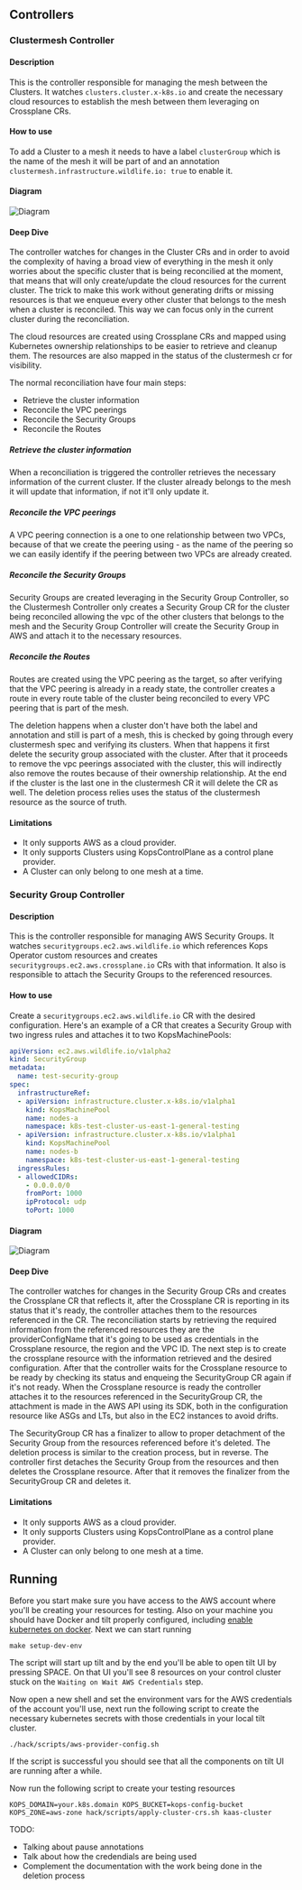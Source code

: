 ## Controllers
### Clustermesh Controller
#### Description
This is the controller responsible for managing the mesh between the Clusters. It watches `clusters.cluster.x-k8s.io` and create the necessary cloud resources to establish the mesh between them leveraging on Crossplane CRs. 

#### How to use
To add a Cluster to a mesh it needs to have a label `clusterGroup` which is the name of the mesh it will be part of and an annotation `clustermesh.infrastructure.wildlife.io: true` to enable it.

#### Diagram
![Diagram](./clustermesh/clustermesh-controller.png)

#### Deep Dive
The controller watches for changes in the Cluster CRs and in order to avoid the complexity of having a broad view of everything in the mesh it only worries about the specific cluster that is being reconcilied at the moment, that means that will only create/update the cloud resources for the current cluster. The trick to make this work without generating drifts or missing resources is that we enqueue every other cluster that belongs to the mesh when a cluster is reconciled. This way we can focus only in the current cluster during the reconciliation.

The cloud resources are created using Crossplane CRs and mapped using Kubernetes ownership relationships to be easier to retrieve and cleanup them. The resources are also mapped in the status of the clustermesh cr for visibility.

The normal reconciliation have four main steps:
- Retrieve the cluster information
- Reconcile the VPC peerings
- Reconcile the Security Groups
- Reconcile the Routes

##### Retrieve the cluster information
When a reconciliation is triggered the controller retrieves the necessary information of the current cluster. If the cluster already belongs to the mesh it will update that information, if not it'll only update it. 

##### Reconcile the VPC peerings
A VPC peering connection is a one to one relationship between two VPCs, because of that we create the peering using <origin-cluster>-<destination-cluster> as the name of the peering so we can easily identify if the peering between two VPCs are already created. 

##### Reconcile the Security Groups
Security Groups are created leveraging in the Security Group Controller, so the Clustermesh Controller only creates a Security Group CR for the cluster being reconciled allowing the vpc of the other clusters that belongs to the mesh and the Security Group Controller will create the Security Group in AWS and attach it to the necessary resources.

##### Reconcile the Routes
Routes are created using the VPC peering as the target, so after verifying that the VPC peering is already in a ready state, the controller creates a route in every route table of the cluster being reconciled to every VPC peering that is part of the mesh.

The deletion happens when a cluster don't have both the label and annotation and still is part of a mesh, this is checked by going through every clustermesh spec and verifying its clusters. When that happens it first delete the security group associated with the cluster. After that it proceeds to remove the vpc peerings associated with the cluster, this will indirectly also remove the routes because of their ownership relationship. At the end if the cluster is the last one in the clustermesh CR it will delete the CR as well. The deletion process relies uses the status of the clustermesh resource as the source of truth.

#### Limitations
- It only supports AWS as a cloud provider.
- It only supports Clusters using KopsControlPlane as a control plane provider.
- A Cluster can only belong to one mesh at a time.

### Security Group Controller
#### Description
This is the controller responsible for managing AWS Security Groups. It watches `securitygroups.ec2.aws.wildlife.io` which references Kops Operator custom resources and creates `securitygroups.ec2.aws.crossplane.io` CRs with that information. It also is responsible to attach the Security Groups to the referenced resources. 

#### How to use
Create a `securitygroups.ec2.aws.wildlife.io` CR with the desired configuration. Here's an example of a CR that creates a Security Group with two ingress rules and attaches it to two KopsMachinePools:
```yaml
apiVersion: ec2.aws.wildlife.io/v1alpha2
kind: SecurityGroup
metadata:
  name: test-security-group
spec:
  infrastructureRef:
  - apiVersion: infrastructure.cluster.x-k8s.io/v1alpha1
    kind: KopsMachinePool
    name: nodes-a
    namespace: k8s-test-cluster-us-east-1-general-testing
  - apiVersion: infrastructure.cluster.x-k8s.io/v1alpha1
    kind: KopsMachinePool
    name: nodes-b
    namespace: k8s-test-cluster-us-east-1-general-testing
  ingressRules:
  - allowedCIDRs:
    - 0.0.0.0/0
    fromPort: 1000
    ipProtocol: udp
    toPort: 1000
```

#### Diagram
![Diagram](./security-group/sg-controller.png)

#### Deep Dive
The controller watches for changes in the Security Group CRs and creates the Crossplane CR that reflects it, after the Crossplane CR is reporting in its status that it's ready, the controller attaches them to the resources referenced in the CR. The reconciliation starts by retrieving the required information from the referenced resources they are the providerConfigName that it's going to be used as credentials in the Crossplane resource, the region and the VPC ID. The next step is to create the crossplane resource with the information retrieved and the desired configuration. After that the controller waits for the Crossplane resource to be ready by checking its status and enqueing the SecurityGroup CR again if it's not ready. When the Crossplane resource is ready the controller attaches it to the resources referenced in the SecurityGroup CR, the attachment is made in the AWS API using its SDK, both in the configuration resource like ASGs and LTs, but also in the EC2 instances to avoid drifts.

The SecurityGroup CR has a finalizer to allow to proper detachment of the Security Group from the resources referenced before it's deleted. The deletion process is similar to the creation process, but in reverse. The controller first detaches the Security Group from the resources and then deletes the Crossplane resource. After that it removes the finalizer from the SecurityGroup CR and deletes it.

#### Limitations
- It only supports AWS as a cloud provider.
- It only supports Clusters using KopsControlPlane as a control plane provider.
- A Cluster can only belong to one mesh at a time.

## Running

Before you start make sure you have access to the AWS account where you'll be creating your resources for testing. Also on your machine you should have Docker and tilt properly configured, including [enable kubernetes on docker](https://docs.docker.com/desktop/kubernetes/). Next we can start running

```
make setup-dev-env
```

The script will start up tilt and by the end you'll be able to open tilt UI by pressing SPACE. On that UI you'll see 8 resources on your control cluster stuck on the `Waiting on Wait AWS Credentials` step. 

Now open a new shell and set the environment vars for the AWS credentials of the account you'll use, next run the following script to create the necessary kubernetes secrets with those credentials in your local tilt cluster.

```
./hack/scripts/aws-provider-config.sh
```
If the script is successful you should see that all the components on tilt UI are running after a while.

Now run the following script to create your testing resources

```
KOPS_DOMAIN=your.k8s.domain KOPS_BUCKET=kops-config-bucket KOPS_ZONE=aws-zone hack/scripts/apply-cluster-crs.sh kaas-cluster
```

TODO:
- Talking about pause annotations
- Talk about how the credendials are being used
- Complement the documentation with the work being done in the deletion process